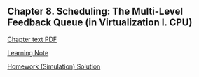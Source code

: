 ## Chapter 8. Scheduling: The Multi-Level Feedback Queue (in Virtualization I. CPU)

[Chapter text PDF](https://pages.cs.wisc.edu/~remzi/OSTEP/cpu-sched-mlfq.pdf)

[Learning Note](./note/README.md)

[Homework (Simulation) Solution](./homework/simulation/README.md)
